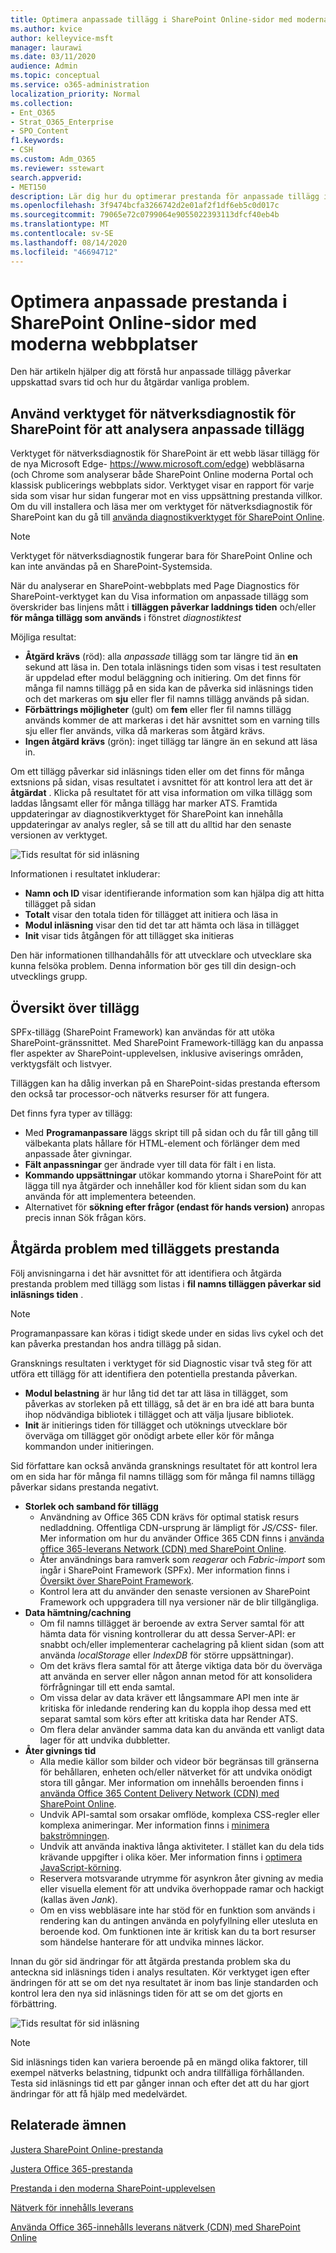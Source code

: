 ```yaml
---
title: Optimera anpassade tillägg i SharePoint Online-sidor med moderna webbplatser
ms.author: kvice
author: kelleyvice-msft
manager: laurawi
ms.date: 03/11/2020
audience: Admin
ms.topic: conceptual
ms.service: o365-administration
localization_priority: Normal
ms.collection:
- Ent_O365
- Strat_O365_Enterprise
- SPO_Content
f1.keywords:
- CSH
ms.custom: Adm_O365
ms.reviewer: sstewart
search.appverid:
- MET150
description: Lär dig hur du optimerar prestanda för anpassade tillägg i sidor med moderna webbplatser i SharePoint Online.
ms.openlocfilehash: 3f9474bcfa3266742d2e01af2f1df6eb5c0d017c
ms.sourcegitcommit: 79065e72c0799064e9055022393113dfcf40eb4b
ms.translationtype: MT
ms.contentlocale: sv-SE
ms.lasthandoff: 08/14/2020
ms.locfileid: "46694712"
---
```

# <a name="optimize-custom-extension-performance-in-sharepoint-online-modern-site-pages"></a>Optimera anpassade prestanda i SharePoint Online-sidor med moderna webbplatser

Den här artikeln hjälper dig att förstå hur anpassade tillägg påverkar uppskattad svars tid och hur du åtgärdar vanliga problem.

## <a name="use-the-page-diagnostics-for-sharepoint-tool-to-analyze-custom-extensions"></a>Använd verktyget för nätverksdiagnostik för SharePoint för att analysera anpassade tillägg

Verktyget för nätverksdiagnostik för SharePoint är ett webb läsar tillägg för de nya Microsoft Edge- https://www.microsoft.com/edge) webbläsarna (och Chrome som analyserar både SharePoint Online moderna Portal och klassisk publicerings webbplats sidor. Verktyget visar en rapport för varje sida som visar hur sidan fungerar mot en viss uppsättning prestanda villkor. Om du vill installera och läsa mer om verktyget för nätverksdiagnostik för SharePoint kan du gå till [använda diagnostikverktyget för SharePoint Online](page-diagnostics-for-spo.md).

>[!NOTE]
>Verktyget för nätverksdiagnostik fungerar bara för SharePoint Online och kan inte användas på en SharePoint-Systemsida.

När du analyserar en SharePoint-webbplats med Page Diagnostics för SharePoint-verktyget kan du Visa information om anpassade tillägg som överskrider bas linjens mått i **tilläggen påverkar laddnings tiden** och/eller **för många tillägg som används** i fönstret _diagnostiktest_ 

Möjliga resultat:

- **Åtgärd krävs** (röd): alla _anpassade_ tillägg som tar längre tid än **en** sekund att läsa in. Den totala inläsnings tiden som visas i test resultaten är uppdelad efter modul beläggning och initiering. Om det finns för många fil namns tillägg på en sida kan de påverka sid inläsnings tiden och det markeras om **sju** eller fler fil namns tillägg används på sidan.
- **Förbättrings möjligheter** (gult) om **fem** eller fler fil namns tillägg används kommer de att markeras i det här avsnittet som en varning tills sju eller fler används, vilka då markeras som åtgärd krävs.
- **Ingen åtgärd krävs** (grön): inget tillägg tar längre än en sekund att läsa in.

Om ett tillägg påverkar sid inläsnings tiden eller om det finns för många extsnions på sidan, visas resultatet i avsnittet för att kontrol lera att det är **åtgärdat** . Klicka på resultatet för att visa information om vilka tillägg som laddas långsamt eller för många tillägg har marker ATS. Framtida uppdateringar av diagnostikverktyget för SharePoint kan innehålla uppdateringar av analys regler, så se till att du alltid har den senaste versionen av verktyget.

![Tids resultat för sid inläsning](../media/page-diagnostics-for-spo/pagediag-extensions-load-time.png)

Informationen i resultatet inkluderar:

- **Namn och ID** visar identifierande information som kan hjälpa dig att hitta tillägget på sidan
- **Totalt** visar den totala tiden för tillägget att initiera och läsa in
- **Modul inläsning** visar den tid det tar att hämta och läsa in tillägget
- **Init** visar tids åtgången för att tillägget ska initieras

Den här informationen tillhandahålls för att utvecklare och utvecklare ska kunna felsöka problem. Denna information bör ges till din design-och utvecklings grupp.

## <a name="overview-of-extensions"></a>Översikt över tillägg

SPFx-tillägg (SharePoint Framework) kan användas för att utöka SharePoint-gränssnittet. Med SharePoint Framework-tillägg kan du anpassa fler aspekter av SharePoint-upplevelsen, inklusive aviserings områden, verktygsfält och listvyer.

Tilläggen kan ha dålig inverkan på en SharePoint-sidas prestanda eftersom den också tar processor-och nätverks resurser för att fungera.

Det finns fyra typer av tillägg:

- Med **Programanpassare** läggs skript till på sidan och du får till gång till välbekanta plats hållare för HTML-element och förlänger dem med anpassade åter givningar.
- **Fält anpassningar** ger ändrade vyer till data för fält i en lista.
- **Kommando uppsättningar** utökar kommando ytorna i SharePoint för att lägga till nya åtgärder och innehåller kod för klient sidan som du kan använda för att implementera beteenden.
- Alternativet för **sökning efter frågor (endast för hands version)** anropas precis innan Sök frågan körs.

## <a name="remediate-extension-performance-issues"></a>Åtgärda problem med tilläggets prestanda

Följ anvisningarna i det här avsnittet för att identifiera och åtgärda prestanda problem med tillägg som listas i **fil namns tilläggen påverkar sid inläsnings tiden** .

>[!NOTE]
>Programanpassare kan köras i tidigt skede under en sidas livs cykel och det kan påverka prestandan hos andra tillägg på sidan.

Gransknings resultaten i verktyget för sid Diagnostic visar två steg för att utföra ett tillägg för att identifiera den potentiella prestanda påverkan.

- **Modul belastning** är hur lång tid det tar att läsa in tillägget, som påverkas av storleken på ett tillägg, så det är en bra idé att bara bunta ihop nödvändiga bibliotek i tillägget och att välja ljusare bibliotek.
- **Init** är initierings tiden för tillägget och utöknings utvecklare bör överväga om tillägget gör onödigt arbete eller kör för många kommandon under initieringen.

Sid författare kan också använda gransknings resultatet för att kontrol lera om en sida har för många fil namns tillägg som för många fil namns tillägg påverkar sidans prestanda negativt.

- **Storlek och samband för tillägg**
  - Användning av Office 365 CDN krävs för optimal statisk resurs nedladdning. Offentliga CDN-ursprung är lämpligt för _JS/CSS-_ filer. Mer information om hur du använder Office 365 CDN finns i [använda office 365-leverans Network (CDN) med SharePoint Online](use-microsoft-365-cdn-with-spo.md).
  - Åter användnings bara ramverk som _reagerar_ och _Fabric-import_ som ingår i SharePoint Framework (SPFx). Mer information finns i [Översikt över SharePoint Framework](https://docs.microsoft.com/sharepoint/dev/spfx/sharepoint-framework-overview).
  - Kontrol lera att du använder den senaste versionen av SharePoint Framework och uppgradera till nya versioner när de blir tillgängliga.
- **Data hämtning/cachning**
  - Om fil namns tillägget är beroende av extra Server samtal för att hämta data för visning kontrollerar du att dessa Server-API: er snabbt och/eller implementerar cachelagring på klient sidan (som att använda _localStorage_ eller _IndexDB_ för större uppsättningar).
  - Om det krävs flera samtal för att återge viktiga data bör du överväga att använda en server eller någon annan metod för att konsolidera förfrågningar till ett enda samtal.
  - Om vissa delar av data kräver ett långsammare API men inte är kritiska för inledande rendering kan du koppla ihop dessa med ett separat samtal som körs efter att kritiska data har Render ATS.
  - Om flera delar använder samma data kan du använda ett vanligt data lager för att undvika dubbletter.
- **Åter givnings tid**
  - Alla medie källor som bilder och videor bör begränsas till gränserna för behållaren, enheten och/eller nätverket för att undvika onödigt stora till gångar. Mer information om innehålls beroenden finns i [använda Office 365 Content Delivery Network (CDN) med SharePoint Online](use-microsoft-365-cdn-with-spo.md).
  - Undvik API-samtal som orsakar omflöde, komplexa CSS-regler eller komplexa animeringar. Mer information finns i [minimera bakströmningen](https://developers.google.com/speed/docs/insights/browser-reflow).
  - Undvik att använda inaktiva långa aktiviteter. I stället kan du dela tids krävande uppgifter i olika köer. Mer information finns i [optimera JavaScript-körning](https://developers.google.com/web/fundamentals/performance/rendering/optimize-javascript-execution).
  - Reservera motsvarande utrymme för asynkron åter givning av media eller visuella element för att undvika överhoppade ramar och hackigt (kallas även _Jank_).
  - Om en viss webbläsare inte har stöd för en funktion som används i rendering kan du antingen använda en polyfyllning eller utesluta en beroende kod. Om funktionen inte är kritisk kan du ta bort resurser som händelse hanterare för att undvika minnes läckor.

Innan du gör sid ändringar för att åtgärda prestanda problem ska du anteckna sid inläsnings tiden i analys resultaten. Kör verktyget igen efter ändringen för att se om det nya resultatet är inom bas linje standarden och kontrol lera den nya sid inläsnings tiden för att se om det gjorts en förbättring.

![Tids resultat för sid inläsning](../media/modern-portal-optimization/pagediag-page-load-time.png)

>[!NOTE]
>Sid inläsnings tiden kan variera beroende på en mängd olika faktorer, till exempel nätverks belastning, tidpunkt och andra tillfälliga förhållanden. Testa sid inläsnings tid ett par gånger innan och efter det att du har gjort ändringar för att få hjälp med medelvärdet.

## <a name="related-topics"></a>Relaterade ämnen

[Justera SharePoint Online-prestanda](tune-sharepoint-online-performance.md)

[Justera Office 365-prestanda](tune-microsoft-365-performance.md)

[Prestanda i den moderna SharePoint-upplevelsen](https://docs.microsoft.com/sharepoint/modern-experience-performance)

[Nätverk för innehålls leverans](content-delivery-networks.md)

[Använda Office 365-innehålls leverans nätverk (CDN) med SharePoint Online](use-microsoft-365-cdn-with-spo.md)
